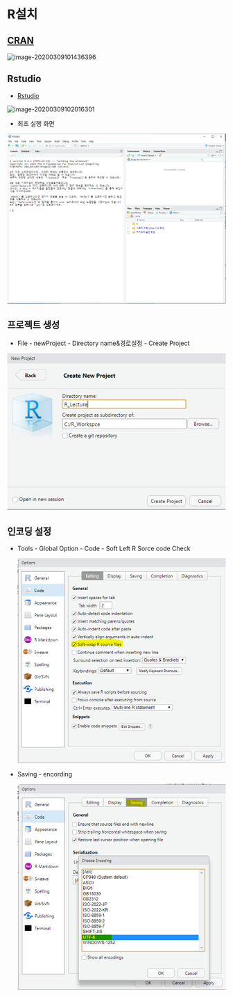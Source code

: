 # R설치

## [CRAN](https://cran.r-project.org/)

![image-20200309101436396](C:\Users\student\AppData\Roaming\Typora\typora-user-images\image-20200309101436396.png)

## Rstudio

* [Rstudio](https://rstudio.com/)

![image-20200309102016301](C:\Users\student\AppData\Roaming\Typora\typora-user-images\image-20200309102016301.png) 

* 최초 실행 화면

<img src="image/image-20200309102303489.png" alt="image-20200309102303489" style="zoom: 67%;" />

## 프로젝트 생성

* File - newProject - Directory name&경로설정 -  Create Project

![image-20200309102935264](image/image-20200309102935264.png) 

## 인코딩 설정

* Tools - Global Option - Code - Soft Left R Sorce code Check

  ![image-20200309103350177](image/image-20200309103350177.png) 

* Saving - encording

  ![image-20200309103415310](image/image-20200309103415310.png) 

  

